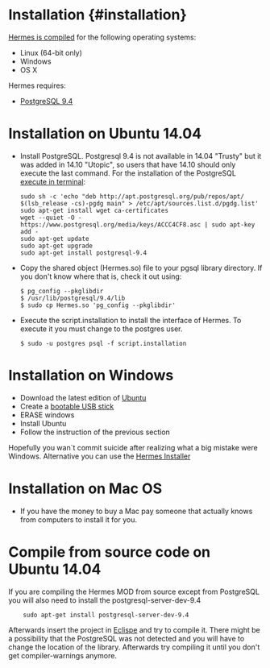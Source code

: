 # Installation {#installation}

[Hermes is compiled](https://hermes-mod.java.net/) for the following operating systems:

- Linux (64-bit only)
- Windows
- OS X

Hermes requires:

- [PostgreSQL  9.4](http://www.postgresql.org/)

# Installation on Ubuntu 14.04

- Install PostgreSQL. Postgresql 9.4 is not available in 14.04 "Trusty" but it was added in 14.10 "Utopic", so users that have 14.10 should only execute the last command. For the installation of the PostgreSQL [execute in terminal](http://www.postgresql.org/download/linux/ubuntu/):
  
      sudo sh -c 'echo "deb http://apt.postgresql.org/pub/repos/apt/ $(lsb_release -cs)-pgdg main" > /etc/apt/sources.list.d/pgdg.list'
      sudo apt-get install wget ca-certificates
      wget --quiet -O - https://www.postgresql.org/media/keys/ACCC4CF8.asc | sudo apt-key add -
      sudo apt-get update      
      sudo apt-get upgrade
      sudo apt-get install postgresql-9.4 

	
- Copy the shared object (Hermes.so) file to your pgsql library directory. If you don't know where that is, check it out using: 

      $ pg_config --pkglibdir
      $ /usr/lib/postgresql/9.4/lib
      $ sudo cp Hermes.so 'pg_config --pkglibdir'


- Execute the script.installation to install the interface of Hermes. To execute it you must change to the postgres user. 

      $ sudo -u postgres psql -f script.installation	


# Installation on Windows

- Download the latest edition of [Ubuntu](http://www.ubuntu.com)
- Create a [bootable USB stick](http://www.ubuntu.com/download/desktop/create-a-usb-stick-on-windows)
- ERASE windows
- Install Ubuntu
- Follow the instruction of the previous section

Hopefully you wan`t commit suicide after realizing what a big mistake were Windows. Alternative you can use the [Hermes Installer](https://hermes-mod.java.net/Installer/BookVersion/HermesInstaller.zip)

# Installation on Mac OS

- If you have the money to buy a Mac pay someone that actually knows from computers to install it for you.

# Compile from source code on Ubuntu 14.04

If you are compiling the Hermes MOD from source except from PostgreSQL you will also need to install the postgresql-server-dev-9.4 

		sudo apt-get install postgresql-server-dev-9.4

Afterwards insert the project in [Eclispe](http://www.eclipse.org/cdt/) and try to compile it. There might be a possibility that the PostgreSQL was not detected and you will have to change the location of the library. Afterwards try compiling it until you don't get compiler-warnings anymore. 






